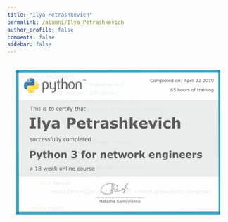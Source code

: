```yaml
---
title: "Ilya Petrashkevich"
permalink: /alumni/Ilya_Petrashkevich
author_profile: false
comments: false
sidebar: false
---
```


<div style="padding: 20px;">
  <img src="https://raw.githubusercontent.com/pyneng/pyneng.github.io/master/alumni/Ilya_Petrashkevich.png" alt="Python for network engineers">
</div>

